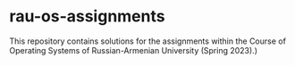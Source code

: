 # rau-os-assignments
This repository contains solutions for the assignments within the Course of Operating Systems of Russian-Armenian University (Spring 2023).)
